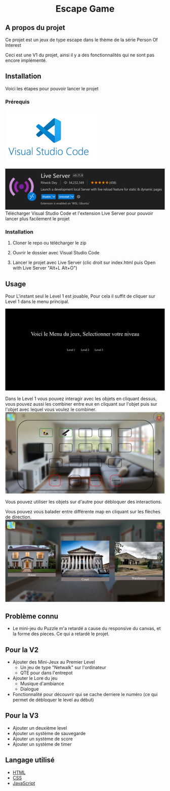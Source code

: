 # <p align="center">Escape Game</p>
    
<!-- ABOUT THE PROJECT -->
## A propos du projet

Ce projet est un jeux de type escape dans le thème de la série Person Of Interest

Ceci est une V1 du projet, ainsi il y a des fonctionnalités qui ne sont pas encore implémenté.


<!-- GETTING STARTED -->
## Installation
Voici les étapes pour pouvoir lancer le projet 

### Prérequis


![VisualStudioCode](./img/ReadMe/VisualStudioCode.png)

![LiveServer](./img/ReadMe/LiveServer.png)
Télécharger Visual Studio Code et l'extension Live Server pour pouvoir lancer plus facilement le projet
        

### Installation

1. Cloner le repo ou télécharger le zip

2. Ouvrir le dossier avec Visual Studio Code

3. Lancer le projet avec Live Server (clic droit sur index.html puis Open with Live Server "Alt+L Alt+O")


<!-- USAGE EXAMPLES -->
## Usage

Pour L'instant seul le Level 1 est jouable, Pour cela il suffit  de cliquer sur Level 1 dans le menu principal.

![Menu](./img/ReadMe/Menu.png)

Dans le Level 1 vous pouvez interagir avec les objets en cliquant dessus, vous pouvez aussi les combiner entre eux en cliquant sur l'objet puis sur l'objet avec lequel vous voulez le combiner.
![Inv](./img/ReadMe/Inv.png)

Vous pouvez utiliser les objets sur d'autre pour débloquer des interactions.

Vous pouvez vous balader entre différente map en cliquant sur les flèches de direction.
![Map](./img/ReadMe/Map.png)

## Problème connu

* Le mini-jeu du Puzzle m'a retardé a cause du responsive du canvas, et la forme des pieces. Ce qui a retardé le projet.


## Pour la V2

* Ajouter des Mini-Jeux au Premier Level
  - Un jeu de type "Netwalk" sur l'ordinateur
  - QTE pour dans l'entrepot
* Ajouter le Lore du jeu
  - Musique d'ambiance
  - Dialogue 
* Fonctionnalité pour découvrir qui se cache derriere le numéro (ce qui permet de débloquer le level au début)

## Pour la V3

* Ajouter un deuxième level
* Ajouter un système de sauvegarde
* Ajouter un système de score
* Ajouter un système de timer

<!-- Language -->

## Langage utilisé

* [HTML](https://developer.mozilla.org/fr/docs/Web/HTML)
* [CSS](https://developer.mozilla.org/fr/docs/Web/CSS)
* [JavaScript](https://developer.mozilla.org/fr/docs/Web/JavaScript)




